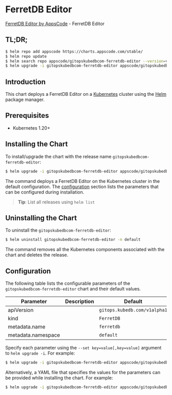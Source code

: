 # FerretDB Editor

[FerretDB Editor by AppsCode](https://appscode.com) - FerretDB Editor

## TL;DR;

```bash
$ helm repo add appscode https://charts.appscode.com/stable/
$ helm repo update
$ helm search repo appscode/gitopskubedbcom-ferretdb-editor --version=v0.15.0
$ helm upgrade -i gitopskubedbcom-ferretdb-editor appscode/gitopskubedbcom-ferretdb-editor -n default --create-namespace --version=v0.15.0
```

## Introduction

This chart deploys a FerretDB Editor on a [Kubernetes](http://kubernetes.io) cluster using the [Helm](https://helm.sh) package manager.

## Prerequisites

- Kubernetes 1.20+

## Installing the Chart

To install/upgrade the chart with the release name `gitopskubedbcom-ferretdb-editor`:

```bash
$ helm upgrade -i gitopskubedbcom-ferretdb-editor appscode/gitopskubedbcom-ferretdb-editor -n default --create-namespace --version=v0.15.0
```

The command deploys a FerretDB Editor on the Kubernetes cluster in the default configuration. The [configuration](#configuration) section lists the parameters that can be configured during installation.

> **Tip**: List all releases using `helm list`

## Uninstalling the Chart

To uninstall the `gitopskubedbcom-ferretdb-editor`:

```bash
$ helm uninstall gitopskubedbcom-ferretdb-editor -n default
```

The command removes all the Kubernetes components associated with the chart and deletes the release.

## Configuration

The following table lists the configurable parameters of the `gitopskubedbcom-ferretdb-editor` chart and their default values.

|     Parameter      | Description |                 Default                 |
|--------------------|-------------|-----------------------------------------|
| apiVersion         |             | <code>gitops.kubedb.com/v1alpha1</code> |
| kind               |             | <code>FerretDB</code>                   |
| metadata.name      |             | <code>ferretdb</code>                   |
| metadata.namespace |             | <code>default</code>                    |


Specify each parameter using the `--set key=value[,key=value]` argument to `helm upgrade -i`. For example:

```bash
$ helm upgrade -i gitopskubedbcom-ferretdb-editor appscode/gitopskubedbcom-ferretdb-editor -n default --create-namespace --version=v0.15.0 --set apiVersion=gitops.kubedb.com/v1alpha1
```

Alternatively, a YAML file that specifies the values for the parameters can be provided while
installing the chart. For example:

```bash
$ helm upgrade -i gitopskubedbcom-ferretdb-editor appscode/gitopskubedbcom-ferretdb-editor -n default --create-namespace --version=v0.15.0 --values values.yaml
```
